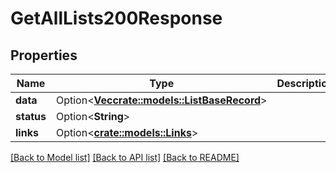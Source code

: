# GetAllLists200Response

## Properties

Name | Type | Description | Notes
------------ | ------------- | ------------- | -------------
**data** | Option<[**Vec<crate::models::ListBaseRecord>**](ListBaseRecord.md)> |  | [optional]
**status** | Option<**String**> |  | [optional]
**links** | Option<[**crate::models::Links**](Links.md)> |  | [optional]

[[Back to Model list]](../README.md#documentation-for-models) [[Back to API list]](../README.md#documentation-for-api-endpoints) [[Back to README]](../README.md)


